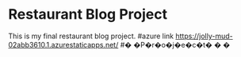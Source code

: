 # Restaurant Blog Project
This is my final restaurant blog project.
#azure link https://jolly-mud-02abb3610.1.azurestaticapps.net/
#� �P�r�o�j�e�c�t�
�
�
